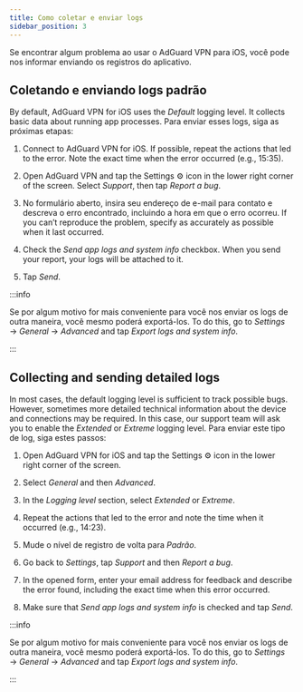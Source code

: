 ```yaml
---
title: Como coletar e enviar logs
sidebar_position: 3
---
```


Se encontrar algum problema ao usar o AdGuard VPN para iOS, você pode nos informar enviando os registros do aplicativo.

## Coletando e enviando logs padrão

By default, AdGuard VPN for iOS uses the *Default* logging level. It collects basic data about running app processes. Para enviar esses logs, siga as próximas etapas:

1. Connect to AdGuard VPN for iOS. If possible, repeat the actions that led to the error. Note the exact time when the error occurred (e.g., 15:35).

2. Open AdGuard VPN and tap the Settings ⚙ icon in the lower right corner of the screen. Select *Support*, then tap *Report a bug*.

3. No formulário aberto, insira seu endereço de e-mail para contato e descreva o erro encontrado, incluindo a hora em que o erro ocorreu. If you can’t reproduce the problem, specify as accurately as possible when it last occurred.

4. Check the *Send app logs and system info* checkbox. When you send your report, your logs will be attached to it.

5. Tap *Send*.

:::info

Se por algum motivo for mais conveniente para você nos enviar os logs de outra maneira, você mesmo poderá exportá-los. To do this, go to *Settings* → *General* → *Advanced* and tap *Export logs and system info*.

:::

## Collecting and sending detailed logs

In most cases, the default logging level is sufficient to track possible bugs. However, sometimes more detailed technical information about the device and connections may be required. In this case, our support team will ask you to enable the *Extended* or *Extreme* logging level. Para enviar este tipo de log, siga estes passos:

1. Open AdGuard VPN for iOS and tap the Settings ⚙ icon in the lower right corner of the screen.

2. Select *General* and then *Advanced*.

3. In the *Logging level* section, select *Extended* or *Extreme*.

4. Repeat the actions that led to the error and note the time when it occurred (e.g., 14:23).

5. Mude o nível de registro de volta para *Padrão*.

6. Go back to *Settings*, tap *Support* and then *Report a bug*.

7. In the opened form, enter your email address for feedback and describe the error found, including the exact time when this error occurred.

8. Make sure that *Send app logs and system info* is checked and tap *Send*.

:::info

Se por algum motivo for mais conveniente para você nos enviar os logs de outra maneira, você mesmo poderá exportá-los. To do this, go to *Settings* → *General* → *Advanced* and tap *Export logs and system info*.

:::
